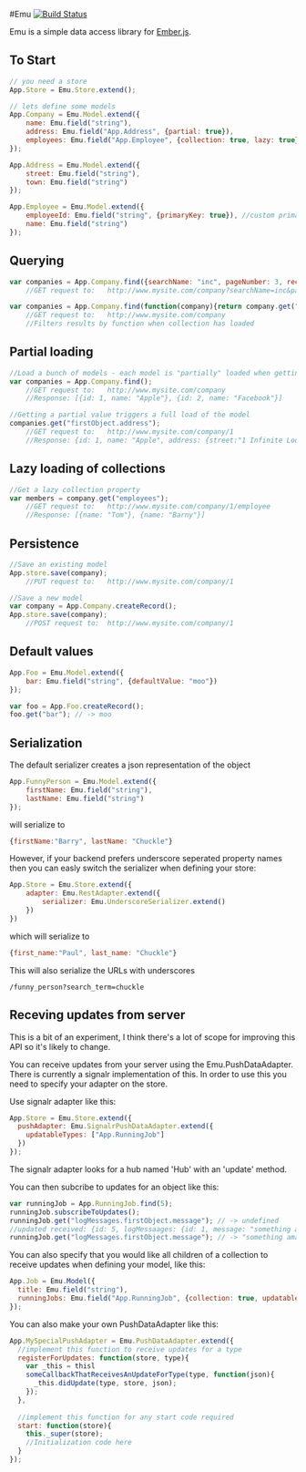 #Emu [![Build Status](https://secure.travis-ci.org/charlieridley/emu.png?branch=master)](https://travis-ci.org/charlieridley/emu)

Emu is a simple data access library for [Ember.js](http://www.emberjs.com).

To Start
--------
```javascript
// you need a store
App.Store = Emu.Store.extend();

// lets define some models
App.Company = Emu.Model.extend({
	name: Emu.field("string"),
	address: Emu.field("App.Address", {partial: true}),	
	employees: Emu.field("App.Employee", {collection: true, lazy: true})
});

App.Address = Emu.Model.extend({
	street: Emu.field("string"),
	town: Emu.field("string")
});

App.Employee = Emu.Model.extend({
	employeeId: Emu.field("string", {primaryKey: true}), //custom primary key, overrides default 'id' field
	name: Emu.field("string")
});
```
Querying
--------
```javascript
var companies = App.Company.find({searchName: "inc", pageNumber: 3, recordCount: 20});
	//GET request to: 	http://www.mysite.com/company?searchName=inc&pageNumber=3&recordCount=20

var companies = App.Company.find(function(company){return company.get("name").indexOf("inc") > 0;});
	//GET request to: 	http://www.mysite.com/company
	//Filters results by function when collection has loaded
```
Partial loading
---------------
```javascript
//Load a bunch of models - each model is "partially" loaded when getting as a collection
var companies = App.Company.find();  
	//GET request to: 	http://www.mysite.com/company
	//Response: [{id: 1, name: "Apple"}, {id: 2, name: "Facebook"}]

//Getting a partial value triggers a full load of the model
companies.get("firstObject.address");
	//GET request to:	http://www.mysite.com/company/1
	//Response: {id: 1, name: "Apple", address: {street:"1 Infinite Loop", town: "Cupertino"}}
```
Lazy loading of collections
------------
```javascript
//Get a lazy collection property
var members = company.get("employees");
	//GET request to:	http://www.mysite.com/company/1/employee
	//Response: [{name: "Tom"}, {name: "Barny"}]
```
Persistence
-----------
```javascript
//Save an existing model
App.store.save(company);
	//PUT request to:	http://www.mysite.com/company/1

//Save a new model
var company = App.Company.createRecord();
App.store.save(company);
	//POST request to:	http://www.mysite.com/company/1
```

Default values
--------------
```javascript
App.Foo = Emu.Model.extend({
	bar: Emu.field("string", {defaultValue: "moo"})
});

var foo = App.Foo.createRecord();
foo.get("bar"); // -> moo
```

Serialization
-------------
The default serializer creates a json representation of the object
```javascript
App.FunnyPerson = Emu.Model.extend({
	firstName: Emu.field("string"),
	lastName: Emu.field("string")
});
```
will serialize to
```javascript
{firstName:"Barry", lastName: "Chuckle"}
```

However, if your backend prefers underscore seperated property names then you can easly switch the serializer when defining your store:

```javascript
App.Store = Emu.Store.extend({
	adapter: Emu.RestAdapter.extend({
		serializer: Emu.UnderscoreSerializer.extend()
	})
})
```

which will serialize to
```javascript
{first_name:"Paul", last_name: "Chuckle"}
```
This will also serialize the URLs with underscores

```
/funny_person?search_term=chuckle
```
Receving updates from server
----------------------------

This is a bit of an experiment, I think there's a lot of scope for improving this API so it's likely to change.

You can receive updates from your server using the Emu.PushDataAdapter. There is currently a signalr implementation of this. In order to use this you need to specify your adapter on the store. 

Use signalr adapter like this:

```javascript
App.Store = Emu.Store.extend({
  pushAdapter: Emu.SignalrPushDataAdapter.extend({
    updatableTypes: ["App.RunningJob"]
  })
});
```
The signalr adapter looks for a hub named '<type name>Hub' with an 'update' method.

You can then subcribe to updates for an object like this:

```javascript
var runningJob = App.RunningJob.find(5);
runningJob.subscribeToUpdates();
runningJob.get("logMessages.firstObject.message"); // -> undefined
//updated received: {id: 5, logMessaages: {id: 1, message: "something amazing happened"}}
runningJob.get("logMessages.firstObject.message"); // -> "something amazing happened"
```
You can also specify that you would like all children of a collection to receive updates when defining your model, like this:

```javascript
App.Job = Emu.Model({
  title: Emu.field("string"),
  runningJobs: Emu.field("App.RunningJob", {collection: true, updatable: true})
});
```

You can also make your own PushDataAdapter like this:

```javascript
App.MySpecialPushAdapter = Emu.PushDataAdapter.extend({
  //implement this function to receive updates for a type
  registerForUpdates: function(store, type){
    var _this = thisl
    someCallbackThatReceivesAnUpdateForType(type, function(json){
      _this.didUpdate(type, store, json);
    });    
  },
  
  //implement this function for any start code required
  start: function(store){
    this._super(store);
    //Initialization code here	
  }
});

